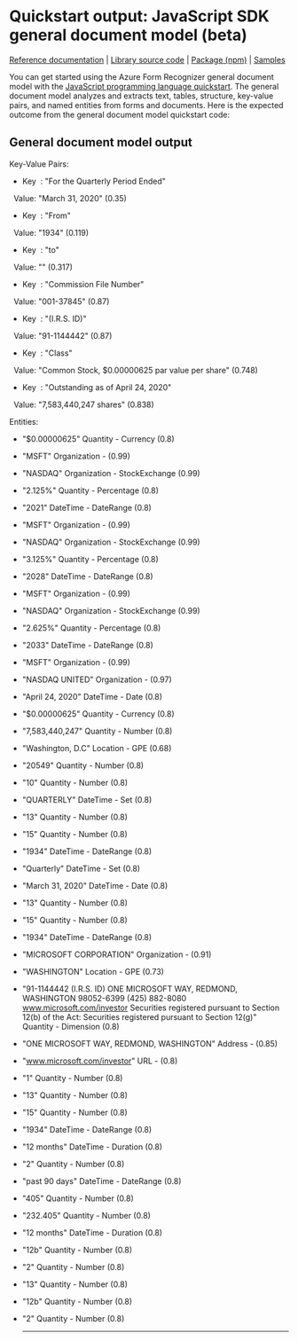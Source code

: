 # Quickstart output: JavaScript SDK general document model (beta)

[Reference documentation](/javascript/api/@azure/ai-form-recognizer/?view=azure-node-preview&preserve-view=true) | [Library source code](https://github.com/Azure/azure-sdk-for-js/tree/@azure/ai-form-recognizer_4.0.0-beta.3/sdk/formrecognizer/ai-form-recognizer/) | [Package (npm)](https://www.npmjs.com/package/@azure/ai-form-recognizer/v/4.0.0-beta.3) | [Samples](https://github.com/Azure/azure-sdk-for-js/blob/main/sdk/formrecognizer/ai-form-recognizer/samples/v4-beta/javascript/README.md)

You can get started using the Azure Form Recognizer general document model with the [JavaScript programming language quickstart](https://docs.microsoft.com/azure/applied-ai-services/form-recognizer/quickstarts/try-v3-javascript-sdk#general-document-model). The general document model analyzes and extracts text, tables, structure, key-value pairs, and named entities from forms and documents. Here is the expected outcome from the general document model quickstart code:

## General document model output

Key-Value Pairs:

- Key  : "For the Quarterly Period Ended"

  Value: "March 31, 2020" (0.35)

- Key  : "From"

  Value: "1934" (0.119)

- Key  : "to"

  Value: "<undefined>" (0.317)

- Key  : "Commission File Number"

  Value: "001-37845" (0.87)

- Key  : "(I.R.S. ID)"

  Value: "91-1144442" (0.87)

- Key  : "Class"

  Value: "Common Stock, $0.00000625 par value per share" (0.748)

- Key  : "Outstanding as of April 24, 2020"

  Value: "7,583,440,247 shares" (0.838)

Entities:

- "$0.00000625" Quantity - Currency (0.8)

- "MSFT" Organization - <none> (0.99)

- "NASDAQ" Organization - StockExchange (0.99)

- "2.125%" Quantity - Percentage (0.8)

- "2021" DateTime - DateRange (0.8)

- "MSFT" Organization - <none> (0.99)

- "NASDAQ" Organization - StockExchange (0.99)

- "3.125%" Quantity - Percentage (0.8)

- "2028" DateTime - DateRange (0.8)

- "MSFT" Organization - <none> (0.99)

- "NASDAQ" Organization - StockExchange (0.99)

- "2.625%" Quantity - Percentage (0.8)

- "2033" DateTime - DateRange (0.8)

- "MSFT" Organization - <none> (0.99)

- "NASDAQ UNITED" Organization - <none> (0.97)

- "April 24, 2020" DateTime - Date (0.8)

- "$0.00000625" Quantity - Currency (0.8)

- "7,583,440,247" Quantity - Number (0.8)

- "Washington, D.C" Location - GPE (0.68)

- "20549" Quantity - Number (0.8)

- "10" Quantity - Number (0.8)

- "QUARTERLY" DateTime - Set (0.8)

- "13" Quantity - Number (0.8)

- "15" Quantity - Number (0.8)

- "1934" DateTime - DateRange (0.8)

- "Quarterly" DateTime - Set (0.8)

- "March 31, 2020" DateTime - Date (0.8)

- "13" Quantity - Number (0.8)

- "15" Quantity - Number (0.8)

- "1934" DateTime - DateRange (0.8)

- "MICROSOFT CORPORATION" Organization - <none> (0.91)

- "WASHINGTON" Location - GPE (0.73)

- "91-1144442 (I.R.S. ID) ONE MICROSOFT WAY, REDMOND, WASHINGTON 98052-6399 (425) 882-8080 www.microsoft.com/investor Securities registered pursuant to Section 12(b) of the Act: Securities registered pursuant to Section 12(g)" Quantity - Dimension (0.8)

- "ONE MICROSOFT WAY, REDMOND, WASHINGTON" Address - <none> (0.85)

- "www.microsoft.com/investor" URL - <none> (0.8)

- "1" Quantity - Number (0.8)

- "13" Quantity - Number (0.8)

- "15" Quantity - Number (0.8)

- "1934" DateTime - DateRange (0.8)

- "12 months" DateTime - Duration (0.8)

- "2" Quantity - Number (0.8)

- "past 90 days" DateTime - DateRange (0.8)

- "405" Quantity - Number (0.8)

- "232.405" Quantity - Number (0.8)

- "12 months" DateTime - Duration (0.8)

- "12b" Quantity - Number (0.8)

- "2" Quantity - Number (0.8)

- "13" Quantity - Number (0.8)

- "12b" Quantity - Number (0.8)

- "2" Quantity - Number (0.8)

  ---
